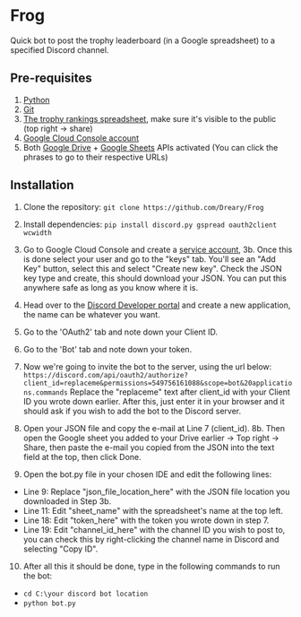 # Frog
Quick bot to post the trophy leaderboard (in a Google spreadsheet) to a specified Discord channel.

## Pre-requisites

1. [Python](https://www.python.org/ftp/python/3.12.4/python-3.12.4-amd64.exe)
2. [Git](https://git-scm.com/downloads)
3. [The trophy rankings spreadsheet](https://docs.google.com/spreadsheets/d/1OFficvfy95HQT-x8JOLJlMW-b3y0CEG0tX9tAGAiORE/edit?gid=0#gid=0), make sure it's visible to the public (top right -> share) 
4. [Google Cloud Console account](https://console.cloud.google.com/welcome/new?authuser=1)
5. Both [Google Drive](https://console.cloud.google.com/apis/library/drive.googleapis.com) + [Google Sheets](https://console.cloud.google.com/apis/library/sheets.googleapis.com) APIs activated (You can click the phrases to go to their respective URLs)

## Installation

1. Clone the repository: `git clone https://github.com/Dreary/Frog`
2. Install dependencies: `pip install discord.py gspread oauth2client wcwidth`
3. Go to Google Cloud Console and create a [service account](https://console.cloud.google.com/iam-admin/serviceaccounts), 
3b. Once this is done select your user and go to the "keys" tab. You'll see an "Add Key" button, select this and select "Create new key". Check the JSON key type and create, this should download your JSON. You can put this anywhere safe as long as you know where it is.
4. Head over to the [Discord Developer portal](https://discord.com/developers/applications) and create a new application, the name can be whatever you want.
5. Go to the 'OAuth2' tab and note down your Client ID.
6. Go to the 'Bot' tab and note down your token.
7. Now we're going to invite the bot to the server, using the url below:
`https://discord.com/api/oauth2/authorize?client_id=replaceme&permissions=549756161088&scope=bot&20applications.commands`
Replace the "replaceme" text after client_id with your Client ID you wrote down earlier. After this, just enter it in your browser and it should ask if you wish to add the bot to the Discord server.

8. Open your JSON file and copy the e-mail at Line 7 (client_id). 
8b. Then open the Google sheet you added to your Drive earlier -> Top right -> Share, then paste the e-mail you copied from the JSON into the text field at the top, then click Done.

9. Open the bot.py file in your chosen IDE and edit the following lines:
- Line 9: Replace "json_file_location_here" with the JSON file location you downloaded in Step 3b.
- Line 11: Edit "sheet_name" with the spreadsheet's name at the top left.
- Line 18: Edit "token_here" with the token you wrote down in step 7.
- Line 19: Edit "channel_id_here" with the channel ID you wish to post to, you can check this by right-clicking the channel name in Discord and selecting "Copy ID".

10. After all this it should be done, type in the following commands to run the bot:
- `cd C:\your discord bot location`
- `python bot.py`